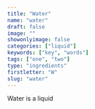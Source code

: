 ```yaml
---
title: "Water"
name: "water"
draft: false
image: ""
showonlyimage: false
categories: ["liquid"]
keywords: ["key", "words"]
tags: ["one", "two"]
type: "ingredients"
firstletter: "W"
slug: "water"
---
```

Water is a liquid
